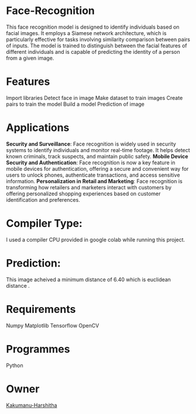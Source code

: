 # Face-Recognition
This face recognition model is designed to identify individuals based on facial images. It employs a Siamese network architecture, which is particularly effective for tasks involving similarity comparison between pairs of inputs. The model is trained to distinguish between the facial features of different individuals and is capable of predicting the identity of a person from a given image.

# Features
Import libraries
Detect face in image
Make dataset to train images
Create pairs to train the model
Build a model
Prediction of image

# Applications
**Security and Surveillance**: Face recognition is widely used in security systems to identify individuals and monitor real-time footage. It helps detect known criminals, track suspects, and maintain public safety.
**Mobile Device Security and Authentication**: Face recognition is now a key feature in mobile devices for authentication, offering a secure and convenient way for users to unlock phones, authenticate transactions, and access sensitive information.
**Personalization in Retail and Marketing**: Face recognition is transforming how retailers and marketers interact with customers by offering personalized shopping experiences based on customer identification and preferences.
# Compiler Type:
I used a compiler CPU provided in google colab while running this project.
# Prediction:
This image acheived a minimum distance of 6.40 which is euclidean distance .
# Requirements
Numpy
Matplotlib
Tensorflow
OpenCV

# Programmes
Python

# Owner
[Kakumanu-Harshitha](https://github.com/Kakumanu-Harshitha)
